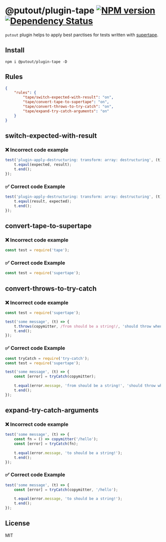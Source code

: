# @putout/plugin-tape [![NPM version][NPMIMGURL]][NPMURL] [![Dependency Status][DependencyStatusIMGURL]][DependencyStatusURL]

[NPMIMGURL]: https://img.shields.io/npm/v/@putout/plugin-tape.svg?style=flat&longCache=true
[NPMURL]: https://npmjs.org/package/@putout/plugin-tape"npm"
[DependencyStatusURL]: https://david-dm.org/coderaiser/putout?path=packages/plugin-tape
[DependencyStatusIMGURL]: https://david-dm.org/coderaiser/putout.svg?path=packages/plugin-tape

`putout` plugin helps to apply best parctises for tests written with [supertape](https://github.com/coderaiser/supertape).

## Install

```
npm i @putout/plugin-tape -D
```

## Rules

```json
{
    "rules": {
        "tape/switch-expected-with-result": "on",
        "tape/convert-tape-to-supertape": "on",
        "tape/convert-throws-to-try-catch": "on",
        "tape/expand-try-catch-arguments": "on"
    }
}
```

## switch-expected-with-result

### ❌ Incorrect code example

```js
test('plugin-apply-destructuring: transform: array: destructuring', (t) => {
    t.eqaul(expected, result);
    t.end();
});
```

### ✅ Correct code Example

```js
test('plugin-apply-destructuring: transform: array: destructuring', (t) => {
    t.eqaul(result, expected);
    t.end();
});
```

## convert-tape-to-supertape

### ❌ Incorrect code example

```js
const test = require('tape');
```

### ✅ Correct code Example

```js
const test = require('supertape');
```

## convert-throws-to-try-catch

### ❌ Incorrect code example

```js
const test = require('supertape');

test('some message', (t) => {
    t.throws(copymitter, /from should be a string!/, 'should throw when no args');
    t.end();
});
```

### ✅ Correct code Example

```js
const tryCatch = require('try-catch');
const test = require('supertape');

test('some message', (t) => {
    const [error] = tryCatch(copymitter);
    
    t.equal(error.message, 'from should be a string!', 'should throw when no args');
    t.end();
});
```

## expand-try-catch-arguments

### ❌ Incorrect code example

```js
test('some message', (t) => {
    const fn = () => copymitter('/hello');
    const [error] = tryCatch(fn);
    
    t.equal(error.message, 'to should be a string!');
    t.end();
});
```

### ✅ Correct code Example

```js
test('some message', (t) => {
    const [error] = tryCatch(copymitter, '/hello');
    
    t.equal(error.message, 'to should be a string!');
    t.end();
});
```

## License

MIT

